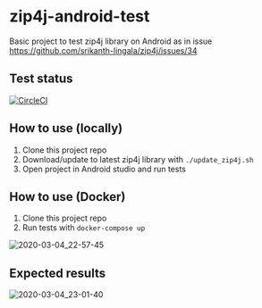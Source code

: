 # zip4j-android-test
Basic project to test zip4j library on Android as in issue https://github.com/srikanth-lingala/zip4j/issues/34

## Test status
[![CircleCI](https://circleci.com/gh/nicolabeghin/zip4j-android-test.svg?style=svg)](https://circleci.com/gh/nicolabeghin/zip4j-android-test)

## How to use (locally)

1. Clone this project repo
2. Download/update to latest zip4j library with `./update_zip4j.sh`
3. Open project in Android studio and run tests

## How to use (Docker)
1. Clone this project repo
2. Run tests with `docker-compose up`

![2020-03-04_22-57-45](https://user-images.githubusercontent.com/2743637/75927039-dec22b00-5e6b-11ea-8f4c-0db2460642dd.jpg)

## Expected results

![2020-03-04_23-01-40](https://user-images.githubusercontent.com/2743637/75927170-25b02080-5e6c-11ea-80cc-e5e87dc1f3a0.jpg)
